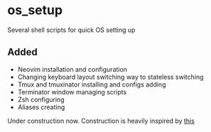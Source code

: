 # os_setup
Several shell scripts for quick OS setting up

## Added
  * Neovim installation and configuration
  * Changing keyboard layout switching way to stateless switching
  * Tmux and tmuxinator installing and configs adding
  * Terminator window managing scripts
  * Zsh configuring
  * Aliases creating

Under construction now. Construction is heavily inspired by [this](https://github.com/ctaylo21/jarvis)